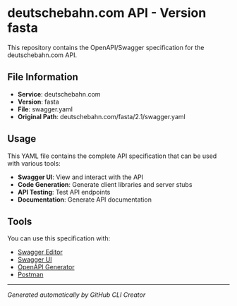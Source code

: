 # deutschebahn.com API - Version fasta

This repository contains the OpenAPI/Swagger specification for the deutschebahn.com API.

## File Information

- **Service**: deutschebahn.com
- **Version**: fasta
- **File**: swagger.yaml
- **Original Path**: deutschebahn.com/fasta/2.1/swagger.yaml

## Usage

This YAML file contains the complete API specification that can be used with various tools:

- **Swagger UI**: View and interact with the API
- **Code Generation**: Generate client libraries and server stubs
- **API Testing**: Test API endpoints
- **Documentation**: Generate API documentation

## Tools

You can use this specification with:

- [Swagger Editor](https://editor.swagger.io/)
- [Swagger UI](https://swagger.io/tools/swagger-ui/)
- [OpenAPI Generator](https://openapi-generator.tech/)
- [Postman](https://www.postman.com/)

---

*Generated automatically by GitHub CLI Creator*
